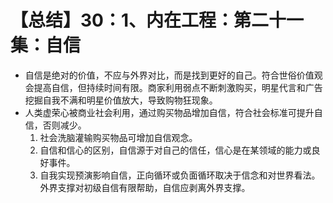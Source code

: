 # 【总结】30：1、内在工程：第二十一集：自信

-   自信是绝对的价值，不应与外界对比，而是找到更好的自己。符合世俗价值观会提高自信，但持续时间有限。商家利用弱点不断刺激购买，明星代言和广告挖掘自我不满和明星价值放大，导致购物狂现象。
-   人类虚荣心被商业社会利用，通过购买物品增加自信，符合社会标准可提升自信，否则减少。
    1.  社会洗脑灌输购买物品可增加自信观念。
    2.  自信和信心的区别，自信源于对自己的信任，信心是在某领域的能力或良好事件。
    3.  自我实现预演影响自信，正向循环或负面循环取决于信念和对世界看法。外界支撑对初级自信有限帮助，自信应剥离外界支撑。